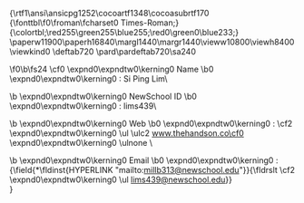 {\rtf1\ansi\ansicpg1252\cocoartf1348\cocoasubrtf170
{\fonttbl\f0\froman\fcharset0 Times-Roman;}
{\colortbl;\red255\green255\blue255;\red0\green0\blue233;}
\paperw11900\paperh16840\margl1440\margr1440\vieww10800\viewh8400\viewkind0
\deftab720
\pard\pardeftab720\sa240

\f0\b\fs24 \cf0 \expnd0\expndtw0\kerning0
Name
\b0 \expnd0\expndtw0\kerning0
: Si Ping Lim\

\b \expnd0\expndtw0\kerning0
NewSchool ID
\b0 \expnd0\expndtw0\kerning0
: lims439\

\b \expnd0\expndtw0\kerning0
Web
\b0 \expnd0\expndtw0\kerning0
: \cf2 \expnd0\expndtw0\kerning0
\ul \ulc2 www.thehandson.co\cf0 \expnd0\expndtw0\kerning0
\ulnone \

\b \expnd0\expndtw0\kerning0
Email
\b0 \expnd0\expndtw0\kerning0
: {\field{\*\fldinst{HYPERLINK "mailto:millb313@newschool.edu"}}{\fldrslt \cf2 \expnd0\expndtw0\kerning0
\ul lims439@newschool.edu}}\
}